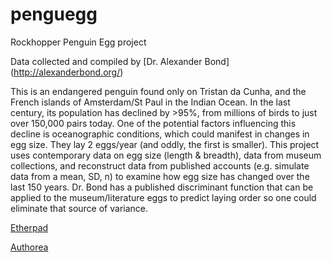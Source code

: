 # penguegg
Rockhopper Penguin Egg project

Data collected and compiled by [Dr. Alexander Bond] (http://alexanderbond.org/)

This is an endangered penguin found only on Tristan da Cunha, and the French islands of Amsterdam/St Paul in the Indian Ocean. In the last century, its population has declined by >95%, from millions of birds to just over 150,000 pairs today. One of the potential factors influencing this decline is oceanographic conditions, which could manifest in changes in egg size. They lay 2 eggs/year (and oddly, the first is smaller). This project uses contemporary data on egg size (length & breadth), data from museum collections, and reconstruct data from published accounts (e.g. simulate data from a mean, SD, n) to examine how egg size has changed over the last 150 years. Dr. Bond has a published discriminant function that can be applied to the museum/literature eggs to predict laying order so one could eliminate that source of variance.


[Etherpad](https://etherpad.net/p/Penguegg_notes)

[Authorea](https://www.authorea.com/users/140246/articles/150844)
